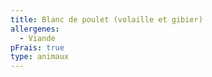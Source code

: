 ```yaml
---
title: Blanc de poulet (volaille et gibier)
allergenes:
  - Viande
pFrais: true
type: animaux
---
```

